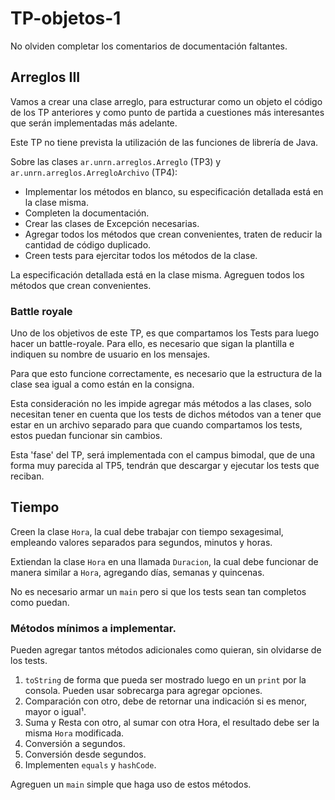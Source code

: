 # TP-objetos-1

No olviden completar los comentarios de documentación faltantes.

## Arreglos III
Vamos a crear una clase arreglo, para estructurar como un objeto el código de
los TP anteriores y como punto de partida a cuestiones más interesantes que serán
implementadas más adelante.

Este TP no tiene prevista la utilización de las funciones de librería de Java.

Sobre las clases `ar.unrn.arreglos.Arreglo` (TP3) y `ar.unrn.arreglos.ArregloArchivo` (TP4):
 - Implementar los métodos en blanco, su especificación detallada está en la clase misma.
 - Completen la documentación.
 - Crear las clases de Excepción necesarias.
 - Agregar todos los métodos que crean convenientes, traten de reducir la cantidad de código duplicado.
 - Creen tests para ejercitar todos los métodos de la clase.

La especificación detallada está en la clase misma. Agreguen todos los métodos
que crean convenientes.

### Battle royale

Uno de los objetivos de este TP, es que compartamos los Tests para luego hacer un
battle-royale. Para ello, es necesario que sigan la plantilla e indiquen su nombre de
usuario en los mensajes.

Para que esto funcione correctamente, es necesario que la estructura de la clase sea igual a
como están en la consigna.

Esta consideración no les impide agregar más métodos a las clases, solo necesitan tener
en cuenta que los tests de dichos métodos van a tener que estar en un archivo separado para
que cuando compartamos los tests, estos puedan funcionar sin cambios.

Esta 'fase' del TP, será implementada con el campus bimodal, que de una forma muy parecida al TP5, 
tendrán que descargar y ejecutar los tests que reciban. 

## Tiempo
Creen la clase `Hora`, la cual debe trabajar con tiempo sexagesimal, empleando 
valores separados para segundos, minutos y horas.

Extiendan la clase `Hora` en una llamada `Duracion`, la cual debe funcionar de manera
similar a `Hora`, agregando días, semanas y quincenas.

No es necesario armar un `main` pero si que los tests sean tan completos como puedan.

### Métodos mínimos a implementar.
Pueden agregar tantos métodos adicionales como quieran, sin olvidarse de los tests.
1. `toString` de forma que pueda ser mostrado luego en un `print` por la consola. Pueden usar sobrecarga para agregar opciones.
2. Comparación con otro, debe de retornar una indicación si es menor, mayor o igual¹.
3. Suma y Resta con otro, al sumar con otra Hora, el resultado debe ser la misma `Hora` modificada.
4. Conversión a segundos.
5. Conversión desde segundos.
6. Implementen `equals` y `hashCode`.

Agreguen un `main` simple que haga uso de estos métodos.
